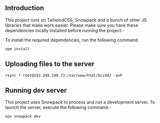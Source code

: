 ## Introduction
This project runs on TailwindCSS, Snowpack and a 
bunch of other JS libraries that make work easier. 
Please make sure you have these dependencies locally 
installed before running the project:-

To install the required dependencies, run the following 
command:
```
npm install
``` 

## Uploading files to the server

 ```
rsync * root@192.248.190.73:/var/www/html/biz4d/ -avP
 ```
 
 ## Running dev server
 This project uses Snowpack to process and run a development 
 server. To launch the server, execute the following command:-
 ```
 npx snowpack dev
 ```
